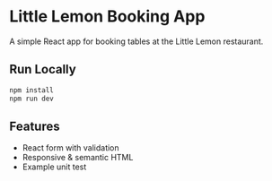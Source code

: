 # Little Lemon Booking App

A simple React app for booking tables at the Little Lemon restaurant.

## Run Locally

```bash
npm install
npm run dev
```

## Features
- React form with validation
- Responsive & semantic HTML
- Example unit test
